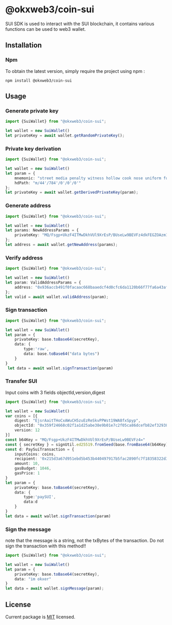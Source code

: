# @okxweb3/coin-sui
SUI SDK is used to interact with the SUI blockchain, it contains various functions can be used to web3 wallet.

## Installation

### Npm

To obtain the latest version, simply require the project using npm :

```shell
npm install @okxweb3/coin-sui
```

## Usage

### Generate private key

```typescript
import {SuiWallet} from "@okxweb3/coin-sui";

let wallet = new SuiWallet()
let privateKey = await wallet.getRandomPrivateKey();
```

### Private key derivation

```typescript
import {SuiWallet} from "@okxweb3/coin-sui";

let wallet = new SuiWallet()
let param = {
    mnemonic: "street media penalty witness hollow cook nose uniform fury lazy mystery stone ",
    hdPath: "m/44'/784'/0'/0'/0'"
};
let privateKey = await wallet.getDerivedPrivateKey(param);
```


### Generate address

```typescript
import {SuiWallet} from "@okxweb3/coin-sui";

let wallet = new SuiWallet()
let params: NewAddressParams = {
    privateKey: "MQ/Fsgp+UkzF4ITMwDkhVUl9XrEsP/BUseLw9BEVFz4dkFEGZOAzm1y+JdQcUxvzF4yRRJSng5oa+uOMdozpUg=="
};
let address = await wallet.getNewAddress(params);
```

### Verify address
```typescript
import {SuiWallet} from "@okxweb3/coin-sui";

let wallet = new SuiWallet()
let param: ValidAddressParams = {
    address: "0x936accb491f0facaac668baaedcf4d0cfc6da1120b66f77fa6a43af718669973"
};
let valid = await wallet.validAddress(param);
```

### Sign transaction
```typescript
import {SuiWallet} from "@okxweb3/coin-sui";

let wallet = new SuiWallet()
let param = {
    privateKey: base.toBase64(secretKey), 
    data: {
        type:'raw',
        data: base.toBase64("data bytes")
    }
}
 let data = await wallet.signTransaction(param)
```


### Transfer SUI
Input coins with 3 fields objectId,version,digest
```typescript
import {SuiWallet} from "@okxweb3/coin-sui";

let wallet = new SuiWallet()
var coins = [{
    digest: "EjsrAaitTHoCxAWuCH5zuEzReSkvPPWst19WA8fxSpyp",
    objectId: "0x359f24668c02f1a1d25abe38e9b01e7c2f05ca86dcefb82ef32938dab2a4214e",
    version: 12
}]
const b64Key = "MQ/Fsgp+UkzF4ITMwDkhVUl9XrEsP/BUseLw9BEVFz4="
const { secretKey } = signUtil.ed25519.fromSeed(base.fromBase64(b64Key))
const d: PaySuiTransaction = { 
    inputCoins: coins,
    recipient: '0x215d3a67d951ebd5b453b440497917b5fac2890fc7f18358322d372e2f13045d',
    amount: 10, 
    gasBudget: 1046,
    gasPrice: 1
}
let param = {
    privateKey: base.toBase64(secretKey), 
    data: {
        type:'paySUI',
        data:d
    }
}
let data = await wallet.signTransaction(param)
```

### Sign the message
note that the message is a string, not the txBytes of the transaction. Do not sign the transaction with this method!!
```typescript
import {SuiWallet} from "@okxweb3/coin-sui";

let wallet = new SuiWallet()
let param = {
    privateKey: base.toBase64(secretKey), 
    data: "im okxer"
}
let data = await wallet.signMessage(param);
```


## License

Current package is [MIT](<https://github.com/okx/js-wallet-sdk/blob/main/LICENSE>) licensed.
